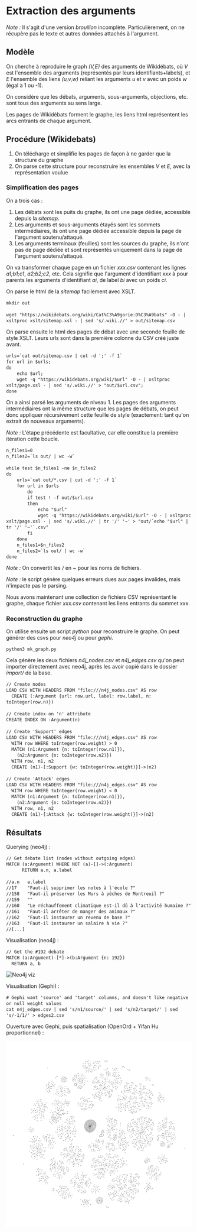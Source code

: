 # Extraction des arguments

*Note :* Il s'agit d'une version *brouillon* incomplète. Particulièrement, on ne récupère pas le texte et autres données attachés à l'argument.

## Modèle

On cherche à reproduire le graph *(V,E)* des arguments de Wikidébats, où *V* est l'ensemble des arguments (représentés par leurs identifiants+labels), et *E* l'ensemble des liens *(u,v,w)* reliant les arguments *u* et *v* avec un poids *w* (égal à 1 ou -1).

On considère que les débats, arguments, sous-arguments, objections, etc. sont tous des arguments au sens large.

Les pages de Wikidébats forment le graphe, les liens html représentent les arcs entrants de chaque argument.

## Procédure (Wikidebats)

 1. On télécharge et simplifie les pages de façon à ne garder que la structure du graphe
 2. On parse cette structure pour reconstruire les ensembles *V* et *E*, avec la représentation voulue

### Simplification des pages

On a trois cas :

1. Les débats sont les puits du graphe, ils ont une page dédiée, accessible depuis la *sitemap*.
2. Les arguments et sous-arguments étayés sont les sommets intermédiaires, ils ont une page dédiée accessible depuis la page de l'argument soutenu/attaqué.
3. Les arguments terminaux (feuilles) sont les sources du graphe, ils n'ont pas de page dédiée et sont représentés uniquement dans la page de l'argument soutenu/attaqué.

On va transformer chaque page en un fichier *xxx.csv* contenant les lignes *a1;b1;c1*, *a2;b2;c2*, etc. Cela signifie que l'argument d'identifiant *xxx* à pour parents les arguments d'identifiant *ai*, de label *bi* avec un poids *ci*.

On parse le html de la *sitemap* facilement avec XSLT.

	mkdir out

	wget "https://wikidebats.org/wiki/Cat%C3%A9gorie:D%C3%A9bats" -O - | xsltproc xslt/sitemap.xsl - | sed 's/.wiki.//' > out/sitemap.csv

On parse ensuite le html des pages de débat avec une seconde feuille de style XSLT. Leurs urls sont dans la première colonne du CSV créé juste avant.

	urls=`cat out/sitemap.csv | cut -d ';' -f 1`
	for url in $urls; 
	do 
		echo $url; 
		wget -q "https://wikidebats.org/wiki/$url" -O - | xsltproc xslt/page.xsl - | sed 's/.wiki.//' > "out/$url.csv"; 
	done

On a ainsi parsé les arguments de niveau 1. Les pages des arguments intermédiaires ont la même structure que les pages de débats, on peut donc appliquer récursivement cette feuille de style (exactement: tant qu'on extrait de nouveaux arguments).

*Note :* L'étape précédente est facultative, car elle constitue la première itération cette boucle.

	n_files1=0
	n_files2=`ls out/ | wc -w`

	while test $n_files1 -ne $n_files2
	do 
		urls=`cat out/*.csv | cut -d ';' -f 1`
		for url in $urls
			do 
			if test ! -f out/$url.csv
			then
				echo "$url"
				wget -q "https://wikidebats.org/wiki/$url" -O - | xsltproc xslt/page.xsl - | sed 's/.wiki.//' | tr '/' '~' > "out/`echo "$url" | tr '/' '~'`.csv"
			fi
		done
		n_files1=$n_files2
		n_files2=`ls out/ | wc -w`
	done
	
*Note :* On convertit les */* en *~* pour les noms de fichiers.

*Note :* le script génère quelques erreurs dues aux pages invalides, mais n'impacte pas le parsing.

Nous avons maintenant une collection de fichiers CSV représentant le graphe, chaque fichier *xxx.csv* contenant les liens entrants du sommet *xxx*.

### Reconstruction du graphe

On utilise ensuite un script *python* pour reconstruire le graphe. On peut générer des csvs pour *neo4j* ou pour *gephi*.

	python3 mk_graph.py

Cela génère les deux fichiers *n4j_nodes.csv* et *n4j_edges.csv* qu'on peut importer directement avec neo4j, après les avoir copié dans le dossier *import/* de la base.

	// Create nodes
	LOAD CSV WITH HEADERS FROM "file:///n4j_nodes.csv" AS row
	  CREATE (:Argument {url: row.url, label: row.label, n: toInteger(row.n)})
	  
	// Create index on 'n' attribute
	CREATE INDEX ON :Argument(n)
	
	// Create 'Support' edges
	LOAD CSV WITH HEADERS FROM "file:///n4j_edges.csv" AS row
	  WITH row WHERE toInteger(row.weight) > 0
	  MATCH (n1:Argument {n: toInteger(row.n1)}),
	    (n2:Argument {n: toInteger(row.n2)})
	  WITH row, n1, n2
	  CREATE (n1)-[:Support {w: toInteger(row.weight)}]->(n2)

	// Create 'Attack' edges
	LOAD CSV WITH HEADERS FROM "file:///n4j_edges.csv" AS row
	  WITH row WHERE toInteger(row.weight) < 0
	  MATCH (n1:Argument {n: toInteger(row.n1)}),
	    (n2:Argument {n: toInteger(row.n2)})
	  WITH row, n1, n2
	  CREATE (n1)-[:Attack {w: toInteger(row.weight)}]->(n2)

## Résultats

Querying (neo4j) :

	// Get debate list (nodes without outgoing edges)
	MATCH (a:Argument) WHERE NOT (a)-[]->(:Argument) 
		  RETURN a.n, a.label

	//a.n	a.label
	//17	"Faut-il supprimer les notes à l'école ?"
	//158	"Faut-il préserver les Murs à pêches de Montreuil ?"
	//159	""
	//160	"Le réchauffement climatique est-il dû à l'activité humaine ?"
	//161	"Faut-il arrêter de manger des animaux ?"
	//162	"Faut-il instaurer un revenu de base ?"
	//163	"Faut-il instaurer un salaire à vie ?"
	//[...]

Visualisation (neo4j) :

	// Get the #192 debate
	MATCH (a:Argument)-[*]->(b:Argument {n: 192})
	  RETURN a, b

![Neo4j viz](images/n4j_example.svg  "Neo4j visualization")

Visualisation (Gephi) :

	# Gephi want 'source' and 'target' columns, and doesn't like negative or null weight values
	cat n4j_edges.csv | sed 's/n1/source/' | sed 's/n2/target/' | sed 's/-1/1/' > edges2.csv
	
Ouverture avec Gephi, puis spatialisation (OpenOrd + Yifan Hu proportionnel) :

![Gephi viz](images/gephi_example.png  "Gephi visualization")

